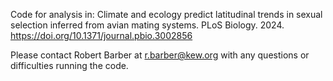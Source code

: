 Code for analysis in: Climate and ecology predict latitudinal trends in sexual selection inferred from avian mating systems. PLoS Biology. 2024.
https://doi.org/10.1371/journal.pbio.3002856 

Please contact Robert Barber at r.barber@kew.org with any questions or difficulties running the code.
